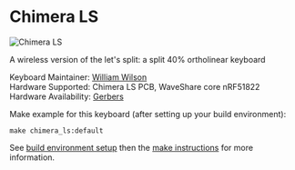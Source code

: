 # Chimera LS

![Chimera LS](https://imgur.com/FOGlO4M.jpg)

A wireless version of the let's split: a split 40% ortholinear keyboard 

Keyboard Maintainer: [William Wilson](https://github.com/GlenPickle)  
Hardware Supported: Chimera LS PCB, WaveShare core nRF51822  
Hardware Availability: [Gerbers](https://github.com/GlenPickle/Chimera/tree/master/ls/gerbers)

Make example for this keyboard (after setting up your build environment):

    make chimera_ls:default

See [build environment setup](https://docs.qmk.fm/build_environment_setup.html) then the [make instructions](https://docs.qmk.fm/make_instructions.html) for more information.
